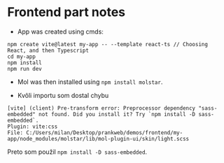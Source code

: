 # Frontend part notes

- App was created using cmds:
```
npm create vite@latest my-app -- --template react-ts // Choosing React, and then Typescript
cd my-app
npm install
npm run dev
```
- Mol was then installed using `npm install molstar`.

- Kvôli importu som dostal chybu
```
[vite] (client) Pre-transform error: Preprocessor dependency "sass-embedded" not found. Did you install it? Try `npm install -D sass-embedded`.
Plugin: vite:css
File: C:/Users/milan/Desktop/prankweb/demos/frontend/my-app/node_modules/molstar/lib/mol-plugin-ui/skin/light.scss
```

Preto som použil `npm install -D sass-embedded`.
